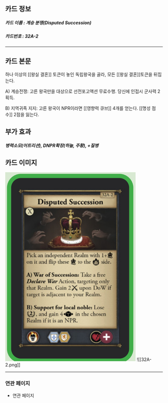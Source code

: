 ## 카드 정보
##### 카드 이름 : 계승 분쟁(Disputed Succession)
##### 카드번호 : 32A-2
---
## 카드 본문

하나 이상의 [[왕실 결혼]] 토큰이 놓인 독립왕국을 골라, 모든 [[왕실 결혼]]토큰을 뒤집는다.

A) 계승전쟁: 고른 왕국만을 대상으로 선전포고액션 무료수행. 당신에 인접시 군사력 2 획득.

B) 지역귀족 지지: 고른 왕국이 NPR이라면 [[영향력 큐브]] 4개를 얻는다. [[명성 점수]] 2점을 잃는다.

## 부가 효과
##### 병력소모(어트리션), DNPR확장(하늘, 주황), +질병

## 카드 이미지
<img src="\Assets\32A-2.png"/>
![[32A-2.png]]

--- 

### 연관 페이지
- 연관 페이지

